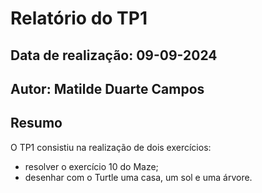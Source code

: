 # Relatório do TP1
## Data de realização: 09-09-2024
## Autor: Matilde Duarte Campos
## Resumo
O TP1 consistiu na realização de dois exercícios:
* resolver o exercício 10 do Maze;
* desenhar com o Turtle uma casa, um sol e uma árvore.
